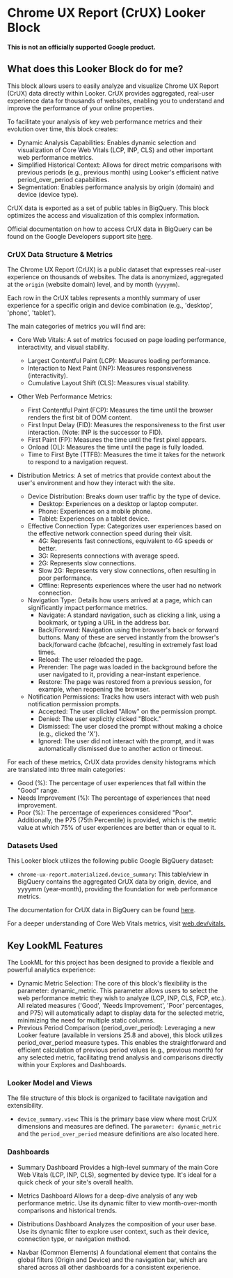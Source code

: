 # Chrome UX Report (CrUX) Looker Block

**This is not an officially supported Google product.**

## What does this Looker Block do for me?

This block allows users to easily analyze and visualize Chrome UX Report (CrUX) data directly within Looker. CrUX provides aggregated, real-user experience data for thousands of websites, enabling you to understand and improve the performance of your online properties.

To facilitate your analysis of key web performance metrics and their evolution over time, this block creates:

* Dynamic Analysis Capabilities: Enables dynamic selection and visualization of Core Web Vitals (LCP, INP, CLS) and other important web performance metrics.
* Simplified Historical Context: Allows for direct metric comparisons with previous periods (e.g., previous month) using Looker's efficient native period_over_period capabilities.
* Segmentation: Enables performance analysis by origin (domain) and device (device type).

CrUX data is exported as a set of public tables in BigQuery. This block optimizes the access and visualization of this complex information.

Official documentation on how to access CrUX data in BigQuery can be found on the Google Developers support site [here](https://developer.chrome.com/docs/crux/bigquery).

### CrUX Data Structure & Metrics

The Chrome UX Report (CrUX) is a public dataset that expresses real-user experience on thousands of websites. The data is anonymized, aggregated at the `origin` (website domain) level, and by month (`yyyymm`).

Each row in the CrUX tables represents a monthly summary of user experience for a specific origin and device combination (e.g., 'desktop', 'phone', 'tablet').

The main categories of metrics you will find are:

* Core Web Vitals: A set of metrics focused on page loading performance, interactivity, and visual stability.
  * Largest Contentful Paint (LCP): Measures loading performance.
  * Interaction to Next Paint (INP): Measures responsiveness (interactivity).
  * Cumulative Layout Shift (CLS): Measures visual stability.
* Other Web Performance Metrics:
  * First Contentful Paint (FCP): Measures the time until the browser renders the first bit of DOM content.
  * First Input Delay (FID): Measures the responsiveness to the first user interaction. (Note: INP is the successor to FID).
  * First Paint (FP): Measures the time until the first pixel appears.
  * Onload (OL): Measures the time until the page is fully loaded.
  * Time to First Byte (TTFB): Measures the time it takes for the network to respond to a navigation request.

* Distribution Metrics: A set of metrics that provide context about the user's environment and how they interact with the site.

  * Device Distribution: Breaks down user traffic by the type of device.
    * Desktop: Experiences on a desktop or laptop computer.
    * Phone: Experiences on a mobile phone.
    * Tablet: Experiences on a tablet device.
  * Effective Connection Type: Categorizes user experiences based on the effective network connection speed during their visit.
    * 4G: Represents fast connections, equivalent to 4G speeds or better.
    * 3G: Represents connections with average speed.
    * 2G: Represents slow connections.
    * Slow 2G: Represents very slow connections, often resulting in poor performance.
    * Offline: Represents experiences where the user had no network connection.
  * Navigation Type: Details how users arrived at a page, which can significantly impact performance metrics.
    * Navigate: A standard navigation, such as clicking a link, using a bookmark, or typing a URL in the address bar.
    * Back/Forward: Navigation using the browser's back or forward buttons. Many of these are served instantly from the browser's back/forward cache (bfcache), resulting in extremely fast load times.
    * Reload: The user reloaded the page.
    * Prerender: The page was loaded in the background before the user navigated to it, providing a near-instant experience.
    * Restore: The page was restored from a previous session, for example, when reopening the browser.
  * Notification Permissions: Tracks how users interact with web push notification permission prompts.
    * Accepted: The user clicked "Allow" on the permission prompt.
    * Denied: The user explicitly clicked "Block."
    * Dismissed: The user closed the prompt without making a choice (e.g., clicked the 'X').
    * Ignored: The user did not interact with the prompt, and it was automatically dismissed due to another action or timeout.

For each of these metrics, CrUX data provides density histograms which are translated into three main categories:

* Good (%): The percentage of user experiences that fall within the "Good" range.
* Needs Improvement (%): The percentage of experiences that need improvement.
* Poor (%): The percentage of experiences considered "Poor". Additionally, the P75 (75th Percentile) is provided, which is the metric value at which 75% of user experiences are better than or equal to it.

### Datasets Used

This Looker block utilizes the following public Google BigQuery dataset:

* `chrome-ux-report.materialized.device_summary`: This table/view in BigQuery contains the aggregated CrUX data by origin, device, and yyyymm (year-month), providing the foundation for web performance metrics.

The documentation for CrUX data in BigQuery can be found [here](https://developer.chrome.com/docs/crux/bigquery).

For a deeper understanding of Core Web Vitals metrics, visit [web.dev/vitals.](https://web.dev/vitals/)

## Key LookML Features

The LookML for this project has been designed to provide a flexible and powerful analytics experience:

* Dynamic Metric Selection: The core of this block's flexibility is the parameter: dynamic_metric. This parameter allows users to select the web performance metric they wish to analyze (LCP, INP, CLS, FCP, etc.). All related measures ('Good', 'Needs Improvement', 'Poor' percentages, and P75) will automatically adapt to display data for the selected metric, minimizing the need for multiple static columns.
* Previous Period Comparison (period_over_period): Leveraging a new Looker feature (available in versions 25.8 and above), this block utilizes period_over_period measure types. This enables the straightforward and efficient calculation of previous period values (e.g., previous month) for any selected metric, facilitating trend analysis and comparisons directly within your Explores and Dashboards.

### Looker Model and Views

The file structure of this block is organized to facilitate navigation and extensibility.

* `device_summary.view`: This is the primary base view where most CrUX dimensions and measures are defined. The `parameter: dynamic_metric` and the `period_over_period` measure definitions are also located here.

### Dashboards

* Summary Dashboard
  Provides a high-level summary of the main Core Web Vitals (LCP, INP, CLS), segmented by device type. It's ideal for a quick check of your site's overall health.

* Metrics Dashboard
  Allows for a deep-dive analysis of any web performance metric. Use its dynamic filter to view month-over-month comparisons and historical trends.

* Distributions Dashboard
  Analyzes the composition of your user base. Use its dynamic filter to explore user context, such as their device, connection type, or navigation method.

* Navbar (Common Elements)
  A foundational element that contains the global filters (Origin and Device) and the navigation bar, which are shared across all other dashboards for a consistent experience.

